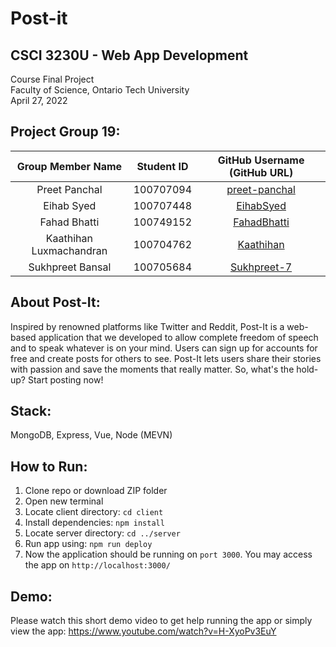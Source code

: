 # Post-it

## CSCI 3230U - Web App Development
Course Final Project <br>
Faculty of Science, Ontario Tech University <br>
April 27, 2022 <br>

## Project Group 19:
| Group Member Name | Student ID | GitHub Username (GitHub URL)|
| :------------------------:|:------------------------:|:--------------------------------------:|
| Preet Panchal | 100707094 | [preet-panchal](https://github.com/preet-panchal) |
| Eihab Syed | 100707448 | [EihabSyed](https://github.com/EihabSyed) |
| Fahad Bhatti | 100749152 | [FahadBhatti](https://github.com/FahadBhatti424) |
| Kaathihan Luxmachandran | 100704762 | [Kaathihan](https://github.com/Kaathihan) |
| Sukhpreet Bansal | 100705684 | [Sukhpreet-7](https://github.com/Sukhpreet-7) |

## About Post-It:
Inspired by renowned platforms like Twitter and Reddit, Post-It is a web-based application that we developed to allow complete freedom of speech and to speak whatever is on your mind. Users can sign up for accounts for free and create posts for others to see. Post-It lets users share their stories with passion and save the moments that really matter. So, what's the hold-up? Start posting now!

## Stack:
MongoDB, Express, Vue, Node (MEVN)

## How to Run:
1) Clone repo or download ZIP folder
2) Open new terminal
3) Locate client directory: `cd client`
4) Install dependencies: `npm install`
5) Locate server directory: `cd ../server`
6) Run app using: `npm run deploy`
7) Now the application should be running on `port 3000`. You may access the app on `http://localhost:3000/`

## Demo:
Please watch this short demo video to get help running the app or
simply view the app: https://www.youtube.com/watch?v=H-XyoPv3EuY
